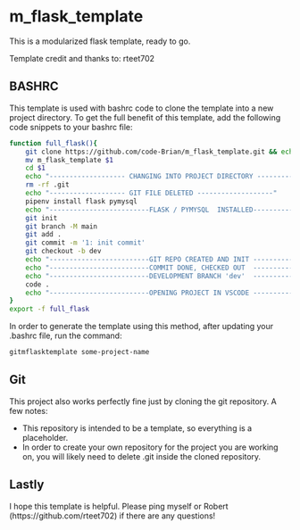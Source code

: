 # m_flask_template
<p>This is a modularized flask template, ready to go.</p>
<p>Template credit and thanks to: rteet702</p>


## BASHRC
<p>This template is used with bashrc code to clone the template into a new project directory. 
  To get the full benefit of this template, add the following code snippets to your bashrc file:</p>
  
```bash
function full_flask(){
    git clone https://github.com/code-Brian/m_flask_template.git && echo "------------------- GIT REPO CLONED -------------------"
    mv m_flask_template $1
    cd $1
    echo "------------------- CHANGING INTO PROJECT DIRECTORY -------------------"
    rm -rf .git
    echo "------------------- GIT FILE DELETED -------------------"
    pipenv install flask pymysql
    echo "-------------------------FLASK / PYMYSQL  INSTALLED-------------------------"
    git init
    git branch -M main
    git add .
    git commit -m '1: init commit'
    git checkout -b dev
    echo "-------------------------GIT REPO CREATED AND INIT -------------------------"
    echo "-------------------------COMMIT DONE, CHECKED OUT  -------------------------"
    echo "-------------------------DEVELOPMENT BRANCH 'dev'  -------------------------"
    code .
    echo "-------------------------OPENING PROJECT IN VSCODE -------------------------"
} 
export -f full_flask
```
In order to generate the template using this method, after updating your .bashrc file, run the command:
```bash
gitmflasktemplate some-project-name
```

## Git

This project also works perfectly fine just by cloning the git repository. 
A few notes:
- This repository is intended to be a template, so everything is a placeholder. 
- In order to create your own repository for the project you are working on, you will likely need to delete .git inside the cloned repository.


## Lastly
<p> I hope this template is helpful. Please ping myself or Robert (https://github.com/rteet702) if there are any questions!</p>
